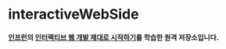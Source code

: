 # interactiveWebSide

#### [인프런](https://www.inflearn.com)의 [인터랙티브 웹 개발 제대로 시작하기](https://www.inflearn.com/course/interactive_web)를 학습한 원격 저장소입니다.
